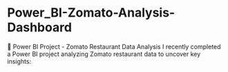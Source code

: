 # Power_BI-Zomato-Analysis-Dashboard
🚀 Power BI Project - Zomato Restaurant Data Analysis I recently completed a Power BI project analyzing Zomato restaurant data to uncover key insights:
